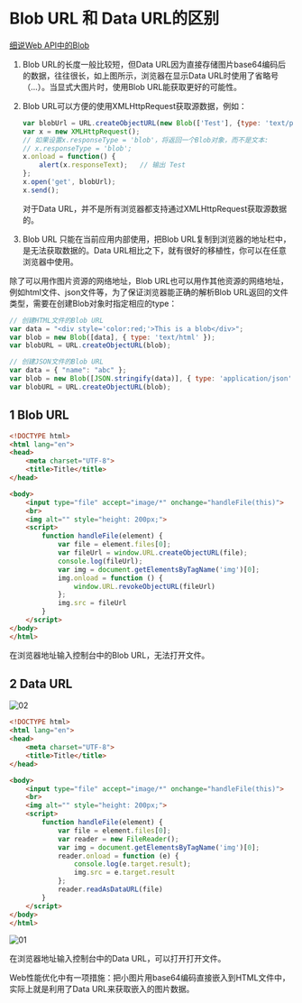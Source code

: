 # Blob URL 和 Data URL的区别

[细说Web API中的Blob](https://www.jianshu.com/p/4d014a45aaf7)

1. Blob URL的长度一般比较短，但Data URL因为直接存储图片base64编码后的数据，往往很长，如上图所示，浏览器在显示Data URL时使用了省略号（…）。当显式大图片时，使用Blob URL能获取更好的可能性。

2. Blob URL可以方便的使用XMLHttpRequest获取源数据，例如：
  
    ```js
    var blobUrl = URL.createObjectURL(new Blob(['Test'], {type: 'text/plain'}));
    var x = new XMLHttpRequest();
    // 如果设置x.responseType = 'blob'，将返回一个Blob对象，而不是文本:
    // x.responseType = 'blob';
    x.onload = function() {
        alert(x.responseText);   // 输出 Test
    };
    x.open('get', blobUrl);
    x.send();
    ```

    对于Data URL，并不是所有浏览器都支持通过XMLHttpRequest获取源数据的。

3. Blob URL 只能在当前应用内部使用，把Blob URL复制到浏览器的地址栏中，是无法获取数据的。Data URL相比之下，就有很好的移植性，你可以在任意浏览器中使用。

除了可以用作图片资源的网络地址，Blob URL也可以用作其他资源的网络地址，例如html文件、json文件等，为了保证浏览器能正确的解析Blob URL返回的文件类型，需要在创建Blob对象时指定相应的type：

```js
// 创建HTML文件的Blob URL
var data = "<div style='color:red;'>This is a blob</div>";
var blob = new Blob([data], { type: 'text/html' });
var blobURL = URL.createObjectURL(blob);

// 创建JSON文件的Blob URL
var data = { "name": "abc" };
var blob = new Blob([JSON.stringify(data)], { type: 'application/json' });
var blobURL = URL.createObjectURL(blob);
```

## 1 Blob URL

```html
<!DOCTYPE html>
<html lang="en">
<head>
    <meta charset="UTF-8">
    <title>Title</title>
</head>

<body>
    <input type="file" accept="image/*" onchange="handleFile(this)">
    <br>
    <img alt="" style="height: 200px;">
    <script>
        function handleFile(element) {
            var file = element.files[0];
            var fileUrl = window.URL.createObjectURL(file);
            console.log(fileUrl);
            var img = document.getElementsByTagName('img')[0];
            img.onload = function () {
                window.URL.revokeObjectURL(fileUrl)
            };
            img.src = fileUrl
        }
    </script>
</body>
</html>
```

在浏览器地址输入控制台中的Blob URL，无法打开文件。

## 2 Data URL

![02](https://blog-1320825986.cos.ap-nanjing.myqcloud.com/20230827/02.png)

```html
<!DOCTYPE html>
<html lang="en">
<head>
    <meta charset="UTF-8">
    <title>Title</title>
</head>

<body>
    <input type="file" accept="image/*" onchange="handleFile(this)">
    <br>
    <img alt="" style="height: 200px;">
    <script>
        function handleFile(element) {
            var file = element.files[0];
            var reader = new FileReader();
            var img = document.getElementsByTagName('img')[0];
            reader.onload = function (e) {
                console.log(e.target.result);
                img.src = e.target.result
            };
            reader.readAsDataURL(file)
        }
    </script>
</body>
</html>
```

![01](https://blog-1320825986.cos.ap-nanjing.myqcloud.com/20230827/01.png)

在浏览器地址输入控制台中的Data URL，可以打开打开文件。

Web性能优化中有一项措施：把小图片用base64编码直接嵌入到HTML文件中，实际上就是利用了Data URL来获取嵌入的图片数据。

